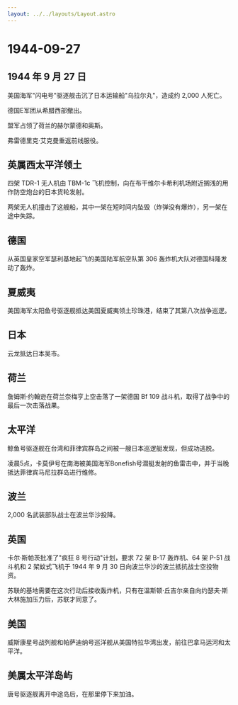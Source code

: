 ```yaml
---
layout: ../../layouts/Layout.astro
---
```


# 1944-09-27

## 1944 年 9 月 27 日

美国海军"闪电号"驱逐舰击沉了日本运输船"乌拉尔丸"，造成约 2,000 人死亡。

德国E军团从希腊西部撤出。

盟军占领了荷兰的赫尔蒙德和奥斯。

弗雷德里克·艾克曼重返前线服役。

## 英属西太平洋领土

四架 TDR-1 无人机由 TBM-1c
飞机控制，向在布干维尔卡希利机场附近搁浅的用作防空炮台的日本货轮发射。

两架无人机撞击了这艘船，其中一架在短时间内坠毁（炸弹没有爆炸），另一架在途中失踪。

## 德国

从英国皇家空军瑟利基地起飞的美国陆军航空队第 306
轰炸机大队对德国科隆发动了轰炸。

## 夏威夷

美国海军太阳鱼号驱逐舰抵达美国夏威夷领土珍珠港，结束了其第八次战争巡逻。

## 日本

云龙抵达日本吴市。

## 荷兰

詹姆斯·约翰逊在荷兰奈梅亨上空击落了一架德国 Bf 109
战斗机，取得了战争中的最后一次击落战果。

## 太平洋

鲸鱼号驱逐舰在台湾和菲律宾群岛之间被一艘日本巡逻艇发现，但成功逃脱。

凌晨5点，卡莫伊号在南海被美国海军Bonefish号潜艇发射的鱼雷击中，并于当晚抵达菲律宾马尼拉群岛进行维修。

## 波兰

2,000 名武装部队战士在波兰华沙投降。

## 英国

卡尔·斯帕茨批准了"疯狂 8 号行动"计划，要求 72 架 B-17 轰炸机、64 架 P-51
战斗机和 2 架蚊式飞机于 1944 年 9 月 30
日向波兰华沙的波兰抵抗战士空投物资。

苏联的基地需要在这次行动后接收轰炸机，只有在温斯顿·丘吉尔亲自向约瑟夫·斯大林施加压力后，苏联才同意了。

## 美国

威斯康星号战列舰和帕萨迪纳号巡洋舰从美国特拉华湾出发，前往巴拿马运河和太平洋。

## 美属太平洋岛屿

唐号驱逐舰离开中途岛后，在那里停下来加油。